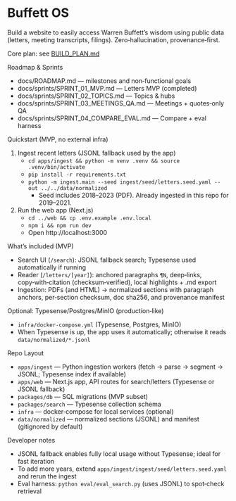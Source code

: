 # Buffett OS
Build a website to easily access Warren Buffett’s wisdom using public data (letters, meeting transcripts, filings). Zero‑hallucination, provenance‑first.

Core plan: see [BUILD_PLAN.md](BUILD_PLAN.md)

Roadmap & Sprints
- docs/ROADMAP.md — milestones and non‑functional goals
- docs/sprints/SPRINT_01_MVP.md — Letters MVP (completed)
- docs/sprints/SPRINT_02_TOPICS.md — Topics & hubs
- docs/sprints/SPRINT_03_MEETINGS_QA.md — Meetings + quotes‑only QA
- docs/sprints/SPRINT_04_COMPARE_EVAL.md — Compare + eval harness

Quickstart (MVP, no external infra)
1) Ingest recent letters (JSONL fallback used by the app)
   - `cd apps/ingest && python -m venv .venv && source .venv/bin/activate`
   - `pip install -r requirements.txt`
   - `python -m ingest.main --seed ingest/seed/letters.seed.yaml --out ../../data/normalized`
     - Seed includes 2018–2023 (PDF). Already ingested in this repo for 2019–2021.
2) Run the web app (Next.js)
   - `cd ../web && cp .env.example .env.local`
   - `npm i && npm run dev`
   - Open http://localhost:3000

What’s included (MVP)
- Search UI (`/search`): JSONL fallback search; Typesense used automatically if running
- Reader (`/letters/[year]`): anchored paragraphs `¶N`, deep‑links, copy‑with‑citation (checksum‑verified), local highlights + .md export
- Ingestion: PDFs (and HTML) → normalized sections with paragraph anchors, per‑section checksum, doc sha256, and provenance manifest

Optional: Typesense/Postgres/MinIO (production‑like)
- `infra/docker-compose.yml` (Typesense, Postgres, MinIO)
- When Typesense is up, the app uses it automatically; otherwise it reads `data/normalized/*.jsonl`

Repo Layout
- `apps/ingest` — Python ingestion workers (fetch → parse → segment → JSONL; Typesense index if available)
- `apps/web` — Next.js app, API routes for search/letters (Typesense or JSONL fallback)
- `packages/db` — SQL migrations (MVP subset)
- `packages/search` — Typesense collection schema
- `infra` — docker‑compose for local services (optional)
- `data/normalized` — normalized sections (JSONL) and manifest (gitignored by default)

Developer notes
- JSONL fallback enables fully local usage without Typesense; ideal for fast iteration
- To add more years, extend `apps/ingest/ingest/seed/letters.seed.yaml` and rerun the ingest
- Eval harness: `python eval/eval_search.py` (uses JSONL) to spot‑check retrieval
